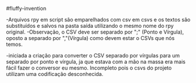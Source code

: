 #fluffy-invention

-Arquivos rpy em script são emparelhados com csv em csvs e os textos são substituídos e salvos na pasta saída utilizando o mesmo nome do rpy original.
-Observação, o CSV deve ser separado por ";" (Ponto e Vírgula), oposto a separado por ","(Vírgula) como devem estar o CSVs que nós temos.

-iniciada a criação para converter o CSV separado por vírgulas para um separado por ponto e vírgula, ja que estava com a mão na massa era mais fácil fazer o conversor eu mesmo. Incompleto pois o csvs do projeto utilizam uma codificação desconhecida.